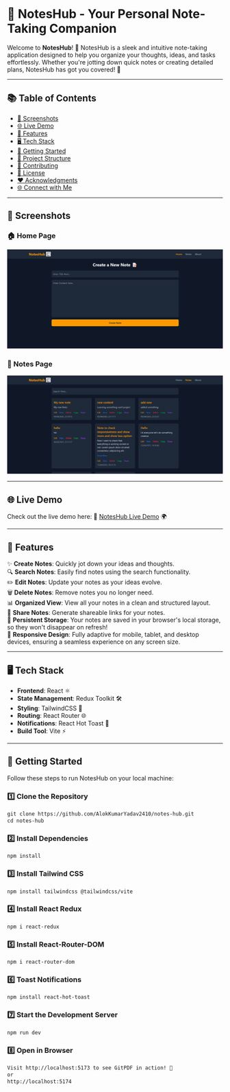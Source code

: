# 📝 NotesHub - Your Personal Note-Taking Companion

Welcome to **NotesHub**! 🎉 NotesHub is a sleek and intuitive note-taking application designed to help you organize your thoughts, ideas, and tasks effortlessly. Whether you're jotting down quick notes or creating detailed plans, NotesHub has got you covered! 🚀

---

## 📚 Table of Contents

- [🎨 Screenshots](#-screenshots)
- [🌐 Live Demo](#-live-demo)
- [🌟 Features](#-features)
- [🖥️ Tech Stack](#️-tech-stack)
- [🚀 Getting Started](#-getting-started)
- [📂 Project Structure](#-project-structure)
- [🤝 Contributing](#-contributing)
- [📜 License](#-license)
- [❤️ Acknowledgments](#%EF%B8%8F-acknowledgments)
- [🌐 Connect with Me](#-connect-with-me)

---

## 🎨 Screenshots

### 🏠 Home Page
![Home Page](src/assets/home.png)

### 📝 Notes Page
![Notes Page](src/assets/notes.png)

---

## 🌐 Live Demo

Check out the live demo here: 🔗 [NotesHub Live Demo](https://notes-hub.vercel.app) 🌍

---


## 🌟 Features

✨ **Create Notes**: Quickly jot down your ideas and thoughts.  
🔍 **Search Notes**: Easily find notes using the search functionality.  
✏️ **Edit Notes**: Update your notes as your ideas evolve.  
🗑️ **Delete Notes**: Remove notes you no longer need.  
📊 **Organized View**: View all your notes in a clean and structured layout.  
🔗 **Share Notes**: Generate shareable links for your notes.   
💾 **Persistent Storage**: Your notes are saved in your browser's local storage, so they won't disappear on refresh!  
📱 **Responsive Design**: Fully adaptive for mobile, tablet, and desktop devices, ensuring a seamless experience on any screen size.  

---

## 🖥️ Tech Stack

- **Frontend**: React ⚛️  
- **State Management**: Redux Toolkit 🛠️  
- **Styling**: TailwindCSS 🎨  
- **Routing**: React Router 🌐  
- **Notifications**: React Hot Toast 🔔  
- **Build Tool**: Vite ⚡  

---

## 🚀 Getting Started

Follow these steps to run NotesHub on your local machine:

### 1️⃣ Clone the Repository

    git clone https://github.com/AlokKumarYadav2410/notes-hub.git
    cd notes-hub

### 2️⃣ Install Dependencies
    npm install

### 3️⃣ Install Tailwind CSS
    npm install tailwindcss @tailwindcss/vite

### 4️⃣ Install React Redux
    npm i react-redux

### 5️⃣ Install  React-Router-DOM
    npm i react-router-dom

### 6️⃣ Toast Notifications
    npm install react-hot-toast

### 7️⃣ Start the Development Server
    npm run dev

### 8️⃣ Open in Browser
    Visit http://localhost:5173 to see GitPDF in action! 🎉
    or
    http://localhost:5174
